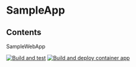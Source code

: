 # SampleApp

## Contents
SampleWebApp

[![Build and test](https://github.com/hubertciebiada/SampleApp/actions/workflows/BuildAndTest.yml/badge.svg)](https://github.com/hubertciebiada/SampleApp/actions/workflows/BuildAndTest.yml)
[![Build and deploy container app](https://github.com/hubertciebiada/SampleApp/actions/workflows/BuildDockerAndDeploy.yml/badge.svg)](https://github.com/hubertciebiada/SampleApp/actions/workflows/BuildDockerAndDeploy.yml)
